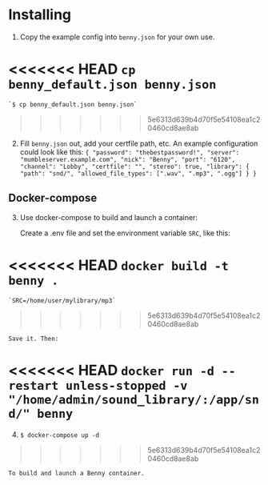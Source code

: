 # Installing

1. Copy the example config into `benny.json` for your own use.

<<<<<<< HEAD
	`cp benny_default.json benny.json`
=======
	`$ cp benny_default.json benny.json`
>>>>>>> 5e6313d639b4d70f5e54108ea1c20460cd8ae8ab

2. Fill `benny.json` out, add your certfile path, etc. An example configuration could look like this:
`
{
    	"password": "thebestpassword!",
    	"server": "mumbleserver.example.com",
    	"nick": "Benny",
    	"port": "6120",
    	"channel": "Lobby",
    	"certfile": "",
    	"stereo": true,
    	"library": {
        	"path": "snd/",
        	"allowed_file_types": [".wav", ".mp3", ".ogg"]
    	}
}
`

## Docker-compose

3. Use docker-compose to build and launch a container:

	Create a .env file and set the environment variable `SRC`, like this:

<<<<<<< HEAD
	`docker build -t benny .`
=======
	`SRC=/home/user/mylibrary/mp3`
>>>>>>> 5e6313d639b4d70f5e54108ea1c20460cd8ae8ab

	Save it. Then:

<<<<<<< HEAD
	`docker run -d --restart unless-stopped -v "/home/admin/sound_library/:/app/snd/" benny`
=======
4. `$ docker-compose up -d`
>>>>>>> 5e6313d639b4d70f5e54108ea1c20460cd8ae8ab

	To build and launch a Benny container.
